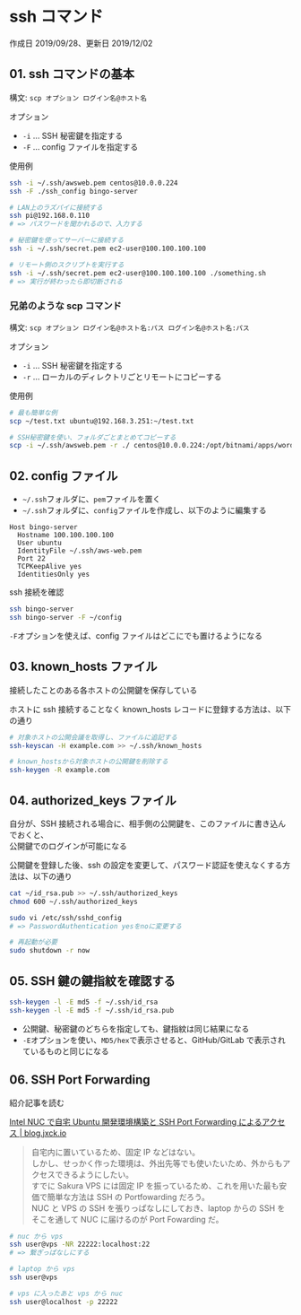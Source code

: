 # ssh コマンド

作成日 2019/09/28、更新日 2019/12/02

## 01. ssh コマンドの基本

構文: `scp オプション ログイン名@ホスト名`

オプション

-   `-i` ... SSH 秘密鍵を指定する
-   `-F` ... config ファイルを指定する

使用例

```bash
ssh -i ~/.ssh/awsweb.pem centos@10.0.0.224
ssh -F ./ssh_config bingo-server

# LAN上のラズパイに接続する
ssh pi@192.168.0.110
# => パスワードを聞かれるので、入力する

# 秘密鍵を使ってサーバーに接続する
ssh -i ~/.ssh/secret.pem ec2-user@100.100.100.100

# リモート側のスクリプトを実行する
ssh -i ~/.ssh/secret.pem ec2-user@100.100.100.100 ./something.sh
# => 実行が終わったら即切断される
```

### 兄弟のような scp コマンド

構文: `scp オプション ログイン名@ホスト名:パス ログイン名@ホスト名:パス`

オプション

-   `-i` ... SSH 秘密鍵を指定する
-   `-r` ... ローカルのディレクトリごとリモートにコピーする

使用例

```bash
# 最も簡単な例
scp ~/test.txt ubuntu@192.168.3.251:~/test.txt

# SSH秘密鍵を使い、フォルダごとまとめてコピーする
scp -i ~/.ssh/awsweb.pem -r ./ centos@10.0.0.224:/opt/bitnami/apps/wordpress/htdocs/work/
```

## 02. config ファイル

-   `~/.ssh`フォルダに、`pem`ファイルを置く
-   `~/.ssh`フォルダに、`config`ファイルを作成し、以下のように編集する

```text
Host bingo-server
  Hostname 100.100.100.100
  User ubuntu
  IdentityFile ~/.ssh/aws-web.pem
  Port 22
  TCPKeepAlive yes
  IdentitiesOnly yes
```

ssh 接続を確認

```bash
ssh bingo-server
ssh bingo-server -F ~/config
```

`-F`オプションを使えば、config ファイルはどこにでも置けるようになる

## 03. known_hosts ファイル

接続したことのある各ホストの公開鍵を保存している

ホストに ssh 接続することなく known_hosts レコードに登録する方法は、以下の通り

```bash
# 対象ホストの公開会議を取得し、ファイルに追記する
ssh-keyscan -H example.com >> ~/.ssh/known_hosts

# known_hostsから対象ホストの公開鍵を削除する
ssh-keygen -R example.com
```

## 04. authorized_keys ファイル

自分が、SSH 接続される場合に、相手側の公開鍵を、このファイルに書き込んでおくと、\
公開鍵でのログインが可能になる

公開鍵を登録した後、ssh の設定を変更して、パスワード認証を使えなくする方法は、以下の通り

```bash
cat ~/id_rsa.pub >> ~/.ssh/authorized_keys
chmod 600 ~/.ssh/authorized_keys

sudo vi /etc/ssh/sshd_config
# => PasswordAuthentication yesをnoに変更する

# 再起動が必要
sudo shutdown -r now
```

## 05. SSH 鍵の鍵指紋を確認する

```bash
ssh-keygen -l -E md5 -f ~/.ssh/id_rsa
ssh-keygen -l -E md5 -f ~/.ssh/id_rsa.pub
```

-   公開鍵、秘密鍵のどちらを指定しても、鍵指紋は同じ結果になる
-   `-E`オプションを使い、`MD5/hex`で表示させると、GitHub/GitLab で表示されているものと同じになる

## 06. SSH Port Forwarding

紹介記事を読む

[Intel NUC で自宅 Ubuntu 開発環境構築と SSH Port Forwarding によるアクセス \| blog\.jxck\.io](https://blog.jxck.io/entries/2019-11-03/nuc-dev-server-port-forwarding.html)

> 自宅内に置いているため、固定 IP などはない。\
> しかし、せっかく作った環境は、外出先等でも使いたいため、外からもアクセスできるようにしたい。\
> すでに Sakura VPS には固定 IP を振っているため、これを用いた最も安価で簡単な方法は SSH の Portfowarding だろう。\
> NUC と VPS の SSH を張りっぱなしにしておき、laptop からの SSH をそこを通して NUC に届けるのが Port Fowarding だ。

```bash
# nuc から vps
ssh user@vps -NR 22222:localhost:22
# => 繋ぎっぱなしにする

# laptop から vps
ssh user@vps

# vps に入ったあと vps から nuc
ssh user@localhost -p 22222
```
